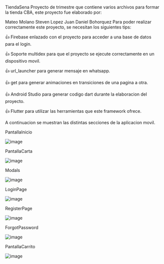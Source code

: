 TiendaSena
Proyecto de trimestre que contiene varios archivos para formar la tienda CBA, este proyecto fue elaborado por:

Mateo Molano
Steven Lopez
Juan Daniel Bohorquez
Para poder realizar correctamente este proyecto, se necesitan los siguientes tips:

👍 Firebase enlazado con el proyecto para acceder a una base de datos para el login.

👍 Soporte multidex para que el proyecto se ejecute correctamente en un dispositivo movil.

👍 url_launcher para generar mensaje en whatsapp.

👍 get para generar animaciones en transiciones de una pagina a otra.

👍 Android Studio para generar codigo dart durante la elaboracion del proyecto.

👍 Flutter para utilizar las herramientas que este framework ofrece.

A continuacion se muestran las distintas secciones de la aplicacion movil.

PantallaInicio

![image](https://user-images.githubusercontent.com/110702886/209411724-15916896-afdc-4d2b-b782-b4555e037e9f.png)

PantallaCarta

![image](https://user-images.githubusercontent.com/110702886/209411736-9ed1fcc0-7bfe-4b13-bd6b-5ac04a747fb8.png)


Modals

![image](https://user-images.githubusercontent.com/110702886/209411754-57635b8e-ba55-4e66-be77-63e2b0d6fc04.png)

LoginPage

![image](https://user-images.githubusercontent.com/110702886/209411762-0c1592f3-779b-4885-8543-ed6143dd9a89.png)

RegisterPage

![image](https://user-images.githubusercontent.com/110702886/209411773-30d2c64c-b80c-49cf-94b0-7e080d9c4a08.png)

ForgotPassword

![image](https://user-images.githubusercontent.com/110702886/209411785-07a8156f-8b1b-4251-bade-d72ec2b6e986.png)

PantallaCarrito

![image](https://user-images.githubusercontent.com/110702886/209411794-fd4cf267-bbfc-46e1-8424-95cf8b888608.png)
